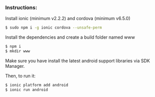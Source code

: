 
### Instructions:

Install ionic (minimum v2.2.2) and cordova (minimum v6.5.0)
```bash
$ sudo npm i -g ionic cordova --unsafe-perm
```

Install the dependencies and create a build folder named www
```bash
$ npm i
$ mkdir www
```

Make sure you have install the latest android support libraries via SDK Manager.

Then, to run it:

```bash
$ ionic platform add android
$ ionic run android
```


